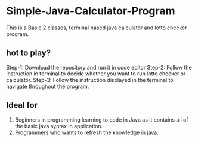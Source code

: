 # Simple-Java-Calculator-Program

This is a Basic 2 classes, terminal based java calculator and lotto checker program.

## hot to play?

Step-1: Download the repository and run it in code editor
Step-2: Follow the instruction in terminal to decide whether you want to run lotto checker or calculator.
Step-3: Follow the instruction displayed in the terminal to navigate throughout the program.

## Ideal for

1. Beginners in programming learning to code in Java as it contains all of the basic java syntax in application.
2. Programmers who wants to refresh the knowledge in java.
